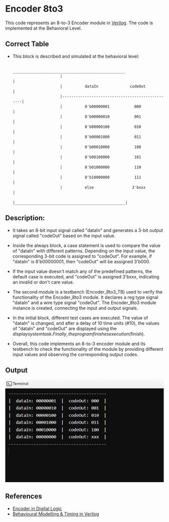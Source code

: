 # Encoder 8to3

   This code represents an 8-to-3 Encoder module in [Verilog](https://en.wikipedia.org/wiki/Verilog#:~:text=Verilog%2C%20standardized%20as%20IEEE%201364,register%2Dtransfer%20level%20of%20abstraction.). The code is implemented at the Behavioral Level.

## Correct Table

   * This block is described and simulated at the behavioral level:

                              __________________________________________________
                              |                                                 |
                              |          dataIn              codeOut            |
                              |-------------------------------------------------|
                              |          8'b00000001           000              |
                              |          8'b00000010           001              |
                              |          8'b00000100           010              |
                              |          8'b00001000           011              |
                              |          8'b00010000           100              |
                              |          8'b00100000           101              |
                              |          8'b01000000           110              |
                              |          8'b10000000           111              |
                              |          else                 3'bxxx            |
                              |_________________________________________________|
                              
## Description:
	
   * It takes an 8-bit input signal called "dataIn" and generates a 3-bit output signal called "codeOut" based on the input value.

   * Inside the always block, a case statement is used to compare the value of "dataIn" with different patterns. 
   Depending on the input value, the corresponding 3-bit code is assigned to "codeOut". 
   For example, if "dataIn" is 8'b00000001, then "codeOut" will be assigned 3'b000.

   * If the input value doesn't match any of the predefined patterns, the default case is executed, 
   and "codeOut" is assigned 3'bxxx, indicating an invalid or don't care value.

   * The second module is a testbench (Encoder_8to3_TB) used to verify the functionality of the Encoder_8to3 module. 
   It declares a reg type signal "dataIn" and a wire type signal "codeOut". 
   The Encoder_8to3 module instance is created, connecting the input and output signals.

   * In the initial block, different test cases are executed. The value of "dataIn" is changed, 
   and after a delay of 10 time units (#10), the values of "dataIn" and "codeOut" are displayed using the $display system task. 
   Finally, the program finishes execution ($finish).

   * Overall, this code implements an 8-to-3 encoder module and its testbench to check the functionality of the module
   by providing different input values and observing the corresponding output codes.

## Output

![Encoder 8to3](https://github.com/jElhamm/Verilog-HDL-Codes-Collection/blob/main/Encoder%208to3/Output.png)


## References

   * [Encoder in Digital Logic](https://www.geeksforgeeks.org/encoder-in-digital-logic/)
   * [Behavioural Modelling & Timing in Verilog](https://www.tutorialspoint.com/vlsi_design/behavioural_modelling_timing_control_in_verilog.htm)